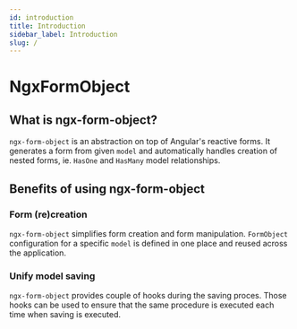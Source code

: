 ```yaml
---
id: introduction
title: Introduction
sidebar_label: Introduction
slug: /
---
```

# NgxFormObject

## What is ngx-form-object?

`ngx-form-object` is an abstraction on top of Angular's reactive forms. It generates a form from given `model` and automatically handles creation of nested forms, ie. `HasOne` and `HasMany` model relationships.

## Benefits of using ngx-form-object

### Form (re)creation

`ngx-form-object` simplifies form creation and form manipulation. `FormObject` configuration for a specific `model` is defined in one place and reused across the application.

### Unify model saving

`ngx-form-object` provides couple of hooks during the saving proces. Those hooks can be used to ensure that the same procedure is executed each time when saving is executed.
